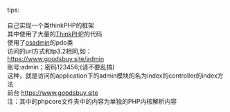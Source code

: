 tips:</br></br>
自己实现一个类thinkPHP的框架</br>
其中使用了大量的<a href='https://github.com/top-think/think'>ThinkPHP</a>的代码</br>
使用了<a href='https://github.com/goglezon/OSAdmin'>osadmin</a>的pdo类</br>
访问的url方式和tp3.2相同,如：</br>
https://www.goodsbuy.site/admin</br>账号:admin；密码123456;(请不要乱搞)</br>
这种，就是访问的application下的admin模块的名为index的controller的index方法</br>前台
https://www.goodsbuy.site<br>
注：其中的phpcore文件夹中的内容为单独的PHP内核解析内容

